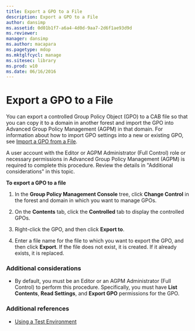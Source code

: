 ```yaml
---
title: Export a GPO to a File
description: Export a GPO to a File
author: dansimp
ms.assetid: 0d01b1f7-a6a4-4d0d-9aa7-2d6f1ae93d9d
ms.reviewer: 
manager: dansimp
ms.author: macapara
ms.pagetype: mdop
ms.mktglfcycl: manage
ms.sitesec: library
ms.prod: w10
ms.date: 06/16/2016
---
```



# Export a GPO to a File


You can export a controlled Group Policy Object (GPO) to a CAB file so that you can copy it to a domain in another forest and import the GPO into Advanced Group Policy Management (AGPM) in that domain. For information about how to import GPO settings into a new or existing GPO, see [Import a GPO from a File](import-a-gpo-from-a-file-ed.md).

A user account with the Editor or AGPM Administrator (Full Control) role or necessary permissions in Advanced Group Policy Management (AGPM) is required to complete this procedure. Review the details in "Additional considerations" in this topic.

**To export a GPO to a file**

1.  In the **Group Policy Management Console** tree, click **Change Control** in the forest and domain in which you want to manage GPOs.

2.  On the **Contents** tab, click the **Controlled** tab to display the controlled GPOs.

3.  Right-click the GPO, and then click **Export to**.

4.  Enter a file name for the file to which you want to export the GPO, and then click **Export**. If the file does not exist, it is created. If it already exists, it is replaced.

### Additional considerations

-   By default, you must be an Editor or an AGPM Administrator (Full Control) to perform this procedure. Specifically, you must have **List Contents**, **Read Settings**, and **Export GPO** permissions for the GPO.

### Additional references

-   [Using a Test Environment](using-a-test-environment.md)

 

 





